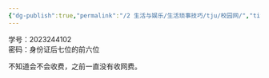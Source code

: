 ```yaml
---
{"dg-publish":true,"permalink":"/2 生活与娱乐/生活琐事技巧/tju/校园网/","title":"校园网"}
---
```


学号：2023244102  
密码：身份证后七位的前六位

不知道会不会收费，之前一直没有收网费。